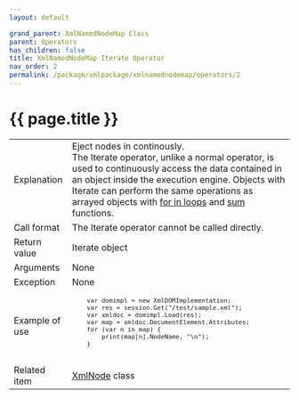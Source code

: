 ```yaml
---
layout: default

grand_parent: XmlNamedNodeMap Class
parent: Operators
has_children: false
title: XmlNamedNodeMap Iterate Operator
nav_order: 2
permalink: /package/xmlpackage/xmlnamednodemap/operators/2
---
```

# {{ page.title }}

<table>
  <tr>
    <td>Explanation</td>
    <td colspan="2">Eject nodes in continously.<br>The Iterate operator, unlike a normal operator, is used to continuously access the data contained in an object inside the execution engine. Objects with Iterate can perform the same operations as arrayed objects with <a href="/bizBrowserV/3/3-14/">for in loops</a> and <a href="/method/statistical/sum">sum</a> functions.</td>
  </tr>
  <tr>
    <td>Call format</td>
    <td colspan="2">The Iterate operator cannot be called directly.</td>
  </tr>
  <tr>
    <td>Return value</td>
    <td colspan="2">Iterate object</td>
  </tr>  
  <tr>
    <td>Arguments</td>
    <td colspan="2">None</td>
  </tr>
  <tr>
    <td>Exception</td>
    <td colspan="2">None</td>
  </tr>
  <tr>
    <td>Example of use</td>
    <td colspan="2"><code><pre>
    var domimpl = new XmlDOMImplementation;
    var res = session.Get("/test/sample.xml");
    var xmldoc = domimpl.Load(res);
    var map = xmldoc.DocumentElement.Attributes;
    for (var n in map) {
        print(map[n].NodeName, "\n");
    }
    </pre></code></td>
  </tr>
  <tr>
    <td>Related item</td>
    <td colspan="2"><a href="/package/xmlpackage/xmlnode">XmlNode</a> class</td>
  </tr>
</table>



